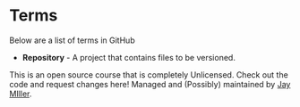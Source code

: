 # Terms
Below are a list of terms in GitHub
* <b id="Repository">Repository</b> - A project that contains files to be versioned.

This is an open source course that is completely Unlicensed. Check out the code and request changes here!
Managed and (Possibly) maintained by [Jay MIller](https://kjaymiller.github.io/kjaymiller).
